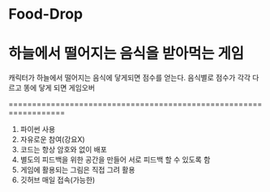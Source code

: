 # Food-Drop
# 하늘에서 떨어지는 음식을 받아먹는 게임
캐릭터가 하늘에서 떨어지는 음식에 닿게되면 점수를 얻는다.
음식별로 점수가 각각 다르고 똥에 닿게 되면 게임오버

==================================================================

1. 파이썬 사용
2. 자유로운 참여(강요X)
3. 코드는 항상 암호와 없이 배포
4. 별도의 피드백을 위한 공간을 만들어 서로 피드백 할 수 있도록 함  
5. 게임에 활용되는 그림은 직접 그려 활용
6. 깃허브 매일 접속(가능한)
